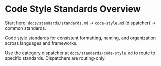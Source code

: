 # Code Style Standards Overview

Start here: `docs/standards/standards.md` → `code-style.md` (dispatcher) → common standards.

Code style standards for consistent formatting, naming, and organization across languages and frameworks.

Use the category dispatcher at `docs/standards/code-style.md` to route to specific standards. Dispatchers are routing-only.

